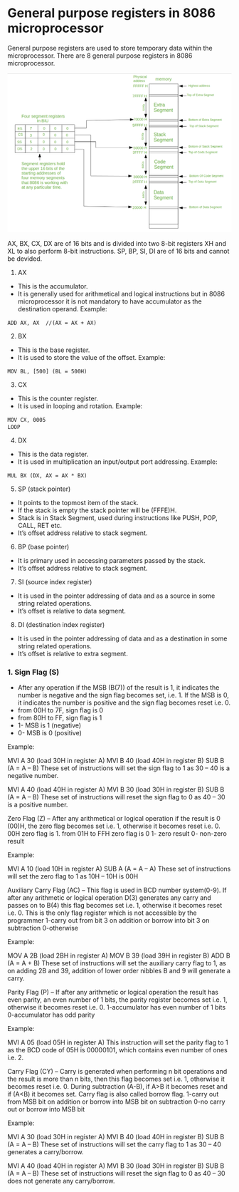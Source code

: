 # General purpose registers in 8086 microprocessor

General purpose registers are used to store temporary data within the microprocessor. There are 8 general purpose registers in 8086 microprocessor.

![memory-segment](./images/memory-segment.png) 


AX, BX, CX, DX are of 16 bits and is divided into two 8-bit registers XH and XL to also perform 8-bit instructions.
SP, BP, SI, DI are of 16 bits and cannot be devided.

1. AX 
- This is the accumulator. 
- It is generally used for arithmetical and logical instructions but in 8086 microprocessor it is not mandatory to have accumulator as the destination operand.
Example:
```
ADD AX, AX  //(AX = AX + AX)
```

2. BX 
- This is the base register. 
- It is used to store the value of the offset.
Example:
```
MOV BL, [500] (BL = 500H)
```

3. CX 
- This is the counter register. 
- It is used in looping and rotation.
Example:
```
MOV CX, 0005
LOOP
```

4. DX 
- This is the data register. 
- It is used in multiplication an input/output port addressing.
Example:
```
MUL BX (DX, AX = AX * BX)
```

5. SP (stack pointer)
- It points to the topmost item of the stack.
- If the stack is empty the stack pointer will be (FFFE)H.
- Stack is in Stack Segment, used during instructions like PUSH, POP, CALL, RET etc.
- It’s offset address relative to stack segment.

6. BP (base pointer)
- It is primary used in accessing parameters passed by the stack.
- It’s offset address relative to stack segment.

7. SI (source index register)
- It is used in the pointer addressing of data and as a source in some string related operations.
- It’s offset is relative to data segment.

8. DI (destination index register)
- It is used in the pointer addressing of data and as a destination in some string related operations.
- It’s offset is relative to extra segment.

####

### 1. Sign Flag (S) 
- After any operation if the MSB (B(7)) of the result is 1, it indicates the number is negative and the sign flag becomes set, i.e. 1. If the MSB is 0, it indicates the number is positive and the sign flag becomes reset i.e. 0.
- from 00H to 7F, sign flag is 0
- from 80H to FF, sign flag is 1
- 1- MSB is 1 (negative)
- 0- MSB is 0 (positive)

Example:

MVI A 30 (load 30H in register A)
MVI B 40 (load 40H in register B)
SUB B (A = A – B)
These set of instructions will set the sign flag to 1 as 30 – 40 is a negative number.

MVI A 40 (load 40H in register A)
MVI B 30 (load 30H in register B)
SUB B (A = A – B)
These set of instructions will reset the sign flag to 0 as 40 – 30 is a positive number.

Zero Flag (Z) – After any arithmetical or logical operation if the result is 0 (00)H, the zero flag becomes set i.e. 1, otherwise it becomes reset i.e. 0.
00H zero flag is 1.
from 01H to FFH zero flag is 0
1- zero result
0- non-zero result

Example:

MVI A 10 (load 10H in register A)
SUB A (A = A – A)
These set of instructions will set the zero flag to 1 as 10H – 10H is 00H

Auxiliary Carry Flag (AC) – This flag is used in BCD number system(0-9). If after any arithmetic or logical operation D(3) generates any carry and passes on to B(4) this flag becomes set i.e. 1, otherwise it becomes reset i.e. 0. This is the only flag register which is not accessible by the programmer
1-carry out from bit 3 on addition or borrow into bit 3 on subtraction
0-otherwise

Example:

MOV A 2B (load 2BH in register A)
MOV B 39 (load 39H in register B)
ADD B (A = A + B)
These set of instructions will set the auxiliary carry flag to 1, as on adding 2B and 39, addition of lower order nibbles B and 9 will generate a carry.

Parity Flag (P) – If after any arithmetic or logical operation the result has even parity, an even number of 1 bits, the parity register becomes set i.e. 1, otherwise it becomes reset i.e. 0.
1-accumulator has even number of 1 bits
0-accumulator has odd parity

Example:

MVI A 05 (load 05H in register A)
This instruction will set the parity flag to 1 as the BCD code of 05H is 00000101, which contains even number of ones i.e. 2.

Carry Flag (CY) – Carry is generated when performing n bit operations and the result is more than n bits, then this flag becomes set i.e. 1, otherwise it becomes reset i.e. 0.
During subtraction (A-B), if A\>B it becomes reset and if (A\<B) it becomes set.
Carry flag is also called borrow flag.
1-carry out from MSB bit on addition or borrow into MSB bit on subtraction
0-no carry out or borrow into MSB bit

Example:

MVI A 30 (load 30H in register A)
MVI B 40 (load 40H in register B)
SUB B (A = A – B)
These set of instructions will set the carry flag to 1 as 30 – 40 generates a carry/borrow.

MVI A 40 (load 40H in register A)
MVI B 30 (load 30H in register B)
SUB B (A = A – B)
These set of instructions will reset the sign flag to 0 as 40 – 30 does not generate any carry/borrow.

